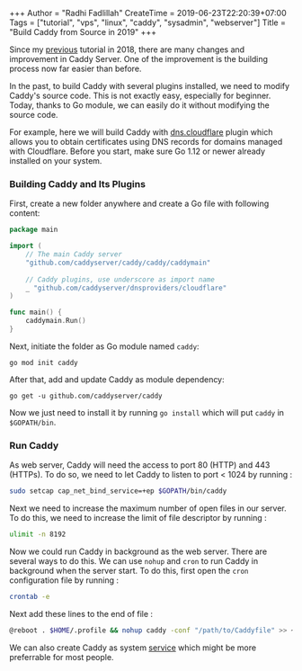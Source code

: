 +++
Author = "Radhi Fadlillah"
CreateTime = 2019-06-23T22:20:39+07:00
Tags = ["tutorial", "vps", "linux", "caddy", "sysadmin", "webserver"]
Title = "Build Caddy from Source in 2019"
+++

Since my [previous](/post/2018-08-19-build-caddy-from-source) tutorial in 2018, there are many changes and improvement in Caddy Server. One of the improvement is the building process now far easier than before.

In the past, to build Caddy with several plugins installed, we need to modify Caddy's source code. This is not exactly easy, especially for beginner. Today, thanks to Go module, we can easily do it without modifying the source code.

For example, here we will build Caddy with [dns.cloudflare](https://github.com/caddyserver/dnsproviders/tree/master/cloudflare) plugin which allows you to obtain certificates using DNS records for domains managed with Cloudflare. Before you start, make sure Go 1.12 or newer already installed on your system. 

### Building Caddy and Its Plugins

First, create a new folder anywhere and create a Go file with following content:

```go
package main

import (
    // The main Caddy server
	"github.com/caddyserver/caddy/caddy/caddymain"
	
	// Caddy plugins, use underscore as import name
	_ "github.com/caddyserver/dnsproviders/cloudflare"
)

func main() {
	caddymain.Run()
}
```

Next, initiate the folder as Go module named `caddy`:

```
go mod init caddy
```

After that, add and update Caddy as module dependency:

```
go get -u github.com/caddyserver/caddy
```

Now we just need to install it by running `go install` which will put `caddy` in `$GOPATH/bin`.

### Run Caddy

As web server, Caddy will need the access to port 80 (HTTP) and 443 (HTTPs). To do so, we need to let Caddy to listen to port < 1024 by running :

```bash
sudo setcap cap_net_bind_service=+ep $GOPATH/bin/caddy
```

Next we need to increase the maximum number of open files in our server. To do this, we need to increase the limit of file descriptor by running :

```bash
ulimit -n 8192
```

Now we could run Caddy in background as the web server. There are several ways to do this. We can use `nohup` and `cron` to run Caddy in background when the server start. To do this, first open the `cron` configuration file by running :

```bash
crontab -e
```

Next add these lines to the end of file :

```bash
@reboot . $HOME/.profile && nohup caddy -conf "/path/to/Caddyfile" >> ~/Caddy.log 2>&1 &
```

We can also create Caddy as system [service](/post/2018-09-28-create-a-service-systemd/) which might be more preferrable for most people.
